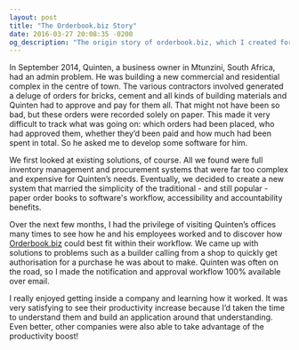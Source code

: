 ```yaml
---
layout: post
title: "The Orderbook.biz Story"
date: 2016-03-27 20:08:35 -0200
og_description: "The origin story of orderbook.biz, which I created for small South African businesses"
---
```


In September 2014, Quinten, a business owner in Mtunzini, South Africa, had an admin problem. He was building a new commercial and residential complex in the centre of town. The various contractors involved generated a deluge of orders for bricks, cement and all kinds of building materials and Quinten had to approve and pay for them all. That might not have been so bad, but these orders were recorded solely on paper. This made it very difficult to track what was going on: which orders had been placed, who had approved them, whether they’d been paid and how much had been spent in total. So he asked me to develop some software for him.

We first looked at existing solutions, of course. All we found were full inventory management and procurement systems that were far too complex and expensive for Quinten’s needs. Eventually, we decided to create a new system that married the simplicity of the traditional - and still popular - paper order books to software's workflow, accessibility and accountability benefits.

Over the next few months, I had the privilege of visiting Quinten’s offices many times to see how he and his employees worked and to discover how [Orderbook.biz](https://orderbook.biz) could best fit within their workflow. We came up with solutions to problems such as a builder calling from a shop to quickly get authorisation for a purchase he was about to make. Quinten was often on the road, so I made the notification and approval workflow 100% available over email.

I really enjoyed getting inside a company and learning how it worked. It was very satisfying to see their productivity increase because I’d taken the time to understand them and build an application around that understanding. Even better, other companies were also able to take advantage of the productivity boost!
